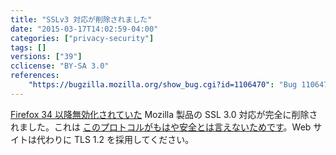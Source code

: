 ```yaml
---
title: "SSLv3 対応が削除されました"
date: "2015-03-17T14:02:59-04:00"
categories: ["privacy-security"]
tags: []
versions: ["39"]
cclicense: "BY-SA 3.0"
references:
    "https://bugzilla.mozilla.org/show_bug.cgi?id=1106470": "Bug 1106470 - Drop SSLv3 support entirely"
---
```

[Firefox 34 以降無効化されていた](https://www.fxsitecompat.com/ja/docs/2014/sslv3-has-been-disabled/) Mozilla 製品の SSL 3.0 対応が完全に削除されました。これは [このプロトコルがもはや安全とは言えないためです](https://blog.mozilla.org/security/2014/10/14/the-poodle-attack-and-the-end-of-ssl-3-0/)。Web サイトは代わりに TLS 1.2 を採用してください。
